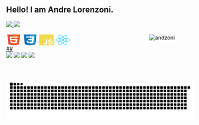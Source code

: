 ## Hello! I am Andre Lorenzoni. 
 <div>
  <a href="https://github.com/andzoni">
  <img height="160em" src="https://github-readme-stats.vercel.app/api?username=andzoni&show_icons=true&theme=dracula&include_all_commits=true&count_private=true"/>
  <img height="160em" src="https://github-readme-stats.vercel.app/api/top-langs/?username=andzoni&layout=compact&langs_count=7&theme=dracula"/>
</div>
<div style="display: inline_block"><br>
  <img align="center" alt="Andzoni-HTML" height="30" width="40" src="https://raw.githubusercontent.com/devicons/devicon/master/icons/html5/html5-original.svg">
  <img align="center" alt="Andzoni-CSS" height="30" width="40" src="https://raw.githubusercontent.com/devicons/devicon/master/icons/css3/css3-original.svg">
  <img align="center" alt="Andzoni-Js" height="30" width="40" src="https://raw.githubusercontent.com/devicons/devicon/master/icons/javascript/javascript-plain.svg">
  <img align="center" alt="Andzoni-React" height="30" width="40" src="https://raw.githubusercontent.com/devicons/devicon/master/icons/react/react-original.svg">
 <img align="right" alt="andzoni" height="120" width="120" src="https://media.giphy.com/media/s7C4RMw1rT91hJrngW/giphy.gif">
</div> 
  ##
<div> 
  <a href="https://instagram.com/lorenzoniandre" target="_blank"><img src="https://img.shields.io/badge/-Instagram-%23E4405F?style=for-the-badge&logo=instagram&logoColor=white" target="_blank"></a>
 <a href="" target="_blank"><img src="https://img.shields.io/badge/Discord-7289DA?style=for-the-badge&logo=discord&logoColor=white" target="_blank"></a> 
  <a href = ""><img src="https://img.shields.io/badge/-Gmail-%23333?style=for-the-badge&logo=gmail&logoColor=white" target="_blank"></a>
  <a href="" target="_blank"><img src="https://img.shields.io/badge/-LinkedIn-%230077B5?style=for-the-badge&logo=linkedin&logoColor=white" target="_blank"></a> 
 
  ![Snake animation](https://github.com/andzoni/andzoni/blob/output/github-contribution-grid-snake.svg)
 
</div>
